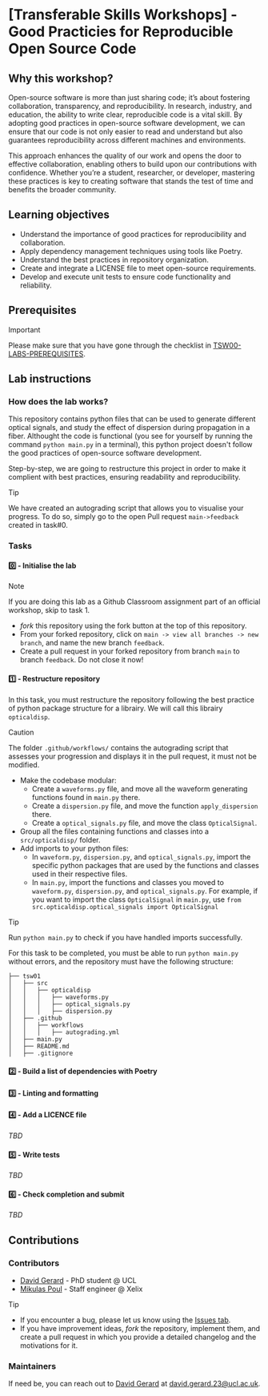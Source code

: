 # [Transferable Skills Workshops] - Good Practicies for Reproducible Open Source Code

## Why this workshop?
Open-source software is more than just sharing code; it’s about fostering collaboration, transparency, and reproducibility. In research, industry, and education, the ability to write clear, reproducible code is a vital skill. By adopting good practices in open-source software development, we can ensure that our code is not only easier to read and understand but also guarantees reproducibility across different machines and environments.

This approach enhances the quality of our work and opens the door to effective collaboration, enabling others to build upon our contributions with confidence. Whether you’re a student, researcher, or developer, mastering these practices is key to creating software that stands the test of time and benefits the broader community.

## Learning objectives

* Understand the importance of good practices for reproducibility and collaboration.
* Apply dependency management techniques using tools like Poetry.
* Understand the best practices in repository organization.
* Create and integrate a LICENSE file to meet open-source requirements.
* Develop and execute unit tests to ensure code functionality and reliability.

## Prerequisites

> [!IMPORTANT]  
> Please make sure that you have gone through the checklist in [TSW00-LABS-PREREQUISITES](https://github.com/UCL-Photonics-Society/TSW00-LABS-PREREQUISITES).

## Lab instructions

### How does the lab works?
This repository contains python files that can be used to generate different optical signals, and study the effect of dispersion during propagation in a fiber.
Althought the code is functional (you see for yourself by running the command `python main.py` in a terminal), this python project doesn't follow the good practices of open-source software development.

Step-by-step, we are going to restructure this project in order to make it complient with best practices, ensuring readability and reproducibility.

> [!TIP]
> We have created an autograding script that allows you to visualise your progress. To do so, simply go to the open Pull request `main->feedback` created in task#0.



### Tasks

#### 0️⃣ - Initialise the lab
>[!NOTE]
> If you are doing this lab as a Github Classroom assignment part of an official workshop, skip to task 1.

  * *fork* this repository using the fork button at the top of this repository.
  * From your forked repository, click on `main -> view all branches -> new branch`, and name the new branch `feedback`.
  * Create a pull request in your forked repository from branch `main` to branch `feedback`. Do not close it now!



#### 1️⃣ - Restructure repository 
In this task, you must restructure the repository following the best practice of python package structure for a librairy. We will call this librairy `opticaldisp`.

>[!CAUTION]
> The folder `.github/workflows/` contains the autograding script that assesses your progression and displays it in the pull request, it must not be modified.

* Make the codebase modular:
  * Create a `waveforms.py` file, and move all the waveform generating functions found in `main.py` there.
  * Create a `dispersion.py` file, and move the function `apply_dispersion` there.
  * Create a `optical_signals.py` file, and move the class `OpticalSignal`.
* Group all the files containing functions and classes into a `src/opticaldisp/` folder.
* Add imports to your python files:
  * In `waveform.py`, `dispersion.py`, and `optical_signals.py`, import the specific python packages that are used by the functions and classes used in their respective files.
  * In `main.py`, import the functions and classes you moved to `waveform.py`, `dispersion.py`, and `optical_signals.py`. For example, if you want to import the class `OpticalSignal` in `main.py`, use `from src.opticaldisp.optical_signals import OpticalSignal`
 
>[!TIP]
> Run `python main.py` to check if you have handled imports successfully.

For this task to be completed, you must be able to run `python main.py` without errors, and the repository must have the following structure:

```plaintext
├── tsw01
│   ├── src
│   │   ├── opticaldisp
│   │   │   ├── waveforms.py
│   │   │   ├── optical_signals.py
│   │   │   ├── dispersion.py
│   ├── .github
│   │   ├── workflows
│   │   │   ├── autograding.yml
│   ├── main.py
│   ├── README.md
│   ├── .gitignore
```

#### 2️⃣ - Build a list of dependencies with Poetry

#### 3️⃣ - Linting and formatting



#### 4️⃣ - Add a LICENCE file
*TBD*

#### 5️⃣ - Write tests 
*TBD*

#### 6️⃣ - Check completion and submit
*TBD*

## Contributions
### Contributors
* [David Gerard](https://github.com/David-GERARD) - PhD student @ UCL
* [Mikulas Poul](https://github.com/mikicz) - Staff engineer @ Xelix

> [!TIP]
> * If you encounter a bug, please let us know using the [Issues tab](https://github.com/UCL-Photonics-Society/TSW01-REPRODUCIBLE-OPEN-SOURCE/issues).
> * If you have improvement ideas, *fork* the repository, implement them, and create a pull request in which you provide a detailed changelog and the motivations for it.

### Maintainers
If need be, you can reach out to [David Gerard](https://github.com/David-GERARD) at david.gerard.23@ucl.ac.uk.
